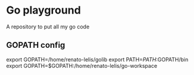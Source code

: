 # Go playground

A repository to put all my go code

## GOPATH config

export GOPATH=/home/renato-lelis/golib
export PATH=$PATH:$GOPATH/bin
export GOPATH=$GOPATH:/home/renato-lelis/go-workspace
